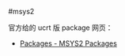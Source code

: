 #msys2

官方给的 ucrt 版 package 网页：
- [Packages - MSYS2 Packages](https://packages.msys2.org/package/)

